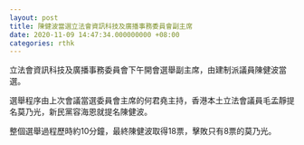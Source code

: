 ```yaml
---
layout: post
title: 陳健波當選立法會資訊科技及廣播事務委員會副主席
date: 2020-11-09 14:47:34.000000000 +08:00
categories: rthk
---
```


立法會資訊科技及廣播事務委員會下午開會選舉副主席，由建制派議員陳健波當選。

選舉程序由上次會議當選委員會主席的何君堯主持，香港本土立法會議員毛孟靜提名莫乃光，新民黨容海恩就提名陳健波。

整個選舉過程歷時約10分鐘，最終陳健波取得18票，擊敗只有8票的莫乃光。
